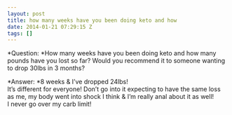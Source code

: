 ```yaml
---
layout: post
title: how many weeks have you been doing keto and how
date: 2014-01-21 07:29:15 Z
tags: []
---
```

*Question: *How many weeks have you been doing keto and how many pounds have you lost so far? Would you recommend it to someone wanting to drop 30lbs in 3 months?

*Answer: *8 weeks & I’ve dropped 24lbs!  
It’s different for everyone! Don’t go into it expecting to have the same loss as me, my body went into shock I think & I’m really anal about it as well!  
I never go over my carb limit!

